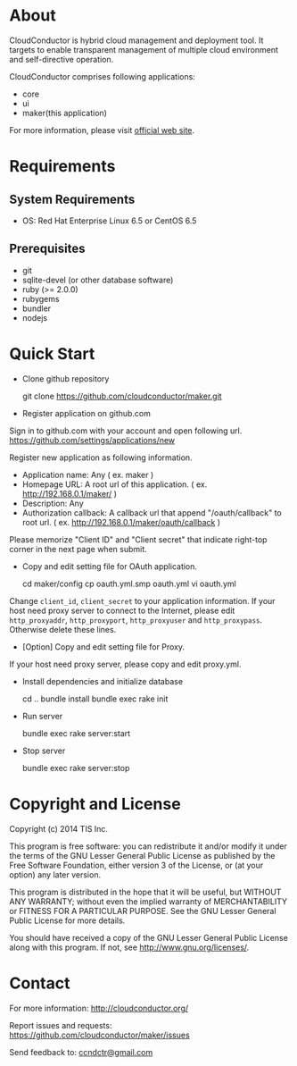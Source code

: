 About
=====

CloudConductor is hybrid cloud management and deployment tool.
It targets to enable transparent management of multiple cloud environment
and self-directive operation.

CloudConductor comprises following applications:

- core
- ui
- maker(this application)

For more information, please visit [official web site](http://cloudconductor.org/).


Requirements
============

System Requirements
-------------------

- OS: Red Hat Enterprise Linux 6.5 or CentOS 6.5

Prerequisites
-------------

- git
- sqlite-devel (or other database software)
- ruby (>= 2.0.0)
- rubygems
- bundler
- nodejs


Quick Start
===========

- Clone github repository

    git clone https://github.com/cloudconductor/maker.git

- Register application on github.com

Sign in to github.com with your account and open following url.
https://github.com/settings/applications/new

Register new application as following information.

- Application name: Any ( ex. maker )
- Homepage URL: A root url of this application. ( ex. http://192.168.0.1/maker/ )
- Description: Any
- Authorization callback: A callback url that append "/oauth/callback" to root url. ( ex. http://192.168.0.1/maker/oauth/callback )

Please memorize "Client ID" and "Client secret" that indicate right-top corner in the next page when submit.

- Copy and edit setting file for OAuth application.

    cd maker/config
    cp oauth.yml.smp oauth.yml
    vi oauth.yml

Change `client_id`, `client_secret` to your application information.
If your host need proxy server to connect to the Internet, please edit `http_proxyaddr`, `http_proxyport`, `http_proxyuser` and `http_proxypass`. Otherwise delete these lines.

- [Option] Copy and edit setting file for Proxy.

If your host need proxy server, please copy and edit proxy.yml.

- Install dependencies and initialize database

    cd ..
    bundle install
    bundle exec rake init

- Run server

    bundle exec rake server:start

- Stop server

    bundle exec rake server:stop


Copyright and License
=====================

Copyright (c) 2014 TIS Inc.

This program is free software: you can redistribute it and/or modify
it under the terms of the GNU Lesser General Public License as published by
the Free Software Foundation, either version 3 of the License, or
(at your option) any later version.

This program is distributed in the hope that it will be useful,
but WITHOUT ANY WARRANTY; without even the implied warranty of
MERCHANTABILITY or FITNESS FOR A PARTICULAR PURPOSE.  See the
GNU Lesser General Public License for more details.

You should have received a copy of the GNU Lesser General Public License
along with this program.  If not, see <http://www.gnu.org/licenses/>.


Contact
=======

For more information: <http://cloudconductor.org/>

Report issues and requests: <https://github.com/cloudconductor/maker/issues>

Send feedback to: <ccndctr@gmail.com>
